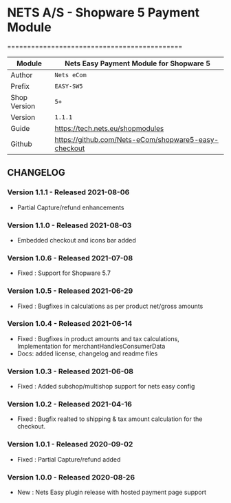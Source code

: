 # NETS A/S - Shopware 5 Payment Module
============================================

|Module | Nets Easy Payment Module for Shopware 5
|------|----------
|Author | `Nets eCom`
|Prefix | `EASY-SW5`
|Shop Version | `5+`
|Version | `1.1.1`
|Guide | https://tech.nets.eu/shopmodules
|Github | https://github.com/Nets-eCom/shopware5-easy-checkout

## CHANGELOG

### Version 1.1.1 - Released 2021-08-06
* Partial Capture/refund enhancements

### Version 1.1.0 - Released 2021-08-03
* Embedded checkout and icons bar added

### Version 1.0.6 - Released 2021-07-08
* Fixed : Support for Shopware 5.7

### Version 1.0.5 - Released 2021-06-29
* Fixed : Bugfixes in calculations as per product net/gross amounts 

### Version 1.0.4 - Released 2021-06-14
* Fixed : Bugfixes in product amounts and tax calculations, Implementation for merchantHandlesConsumerData 
* Docs: added license, changelog and readme files

### Version 1.0.3 - Released 2021-06-08
* Fixed : Added subshop/multishop support for nets easy config

### Version 1.0.2 - Released 2021-04-16
* Fixed : Bugfix realted to shipping & tax amount calculation for the checkout.

### Version 1.0.1 - Released 2020-09-02
* Fixed : Partial Capture/refund added

### Version 1.0.0 - Released 2020-08-26
* New : Nets Easy plugin release with hosted payment page support

